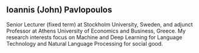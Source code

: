 ## Ioannis (John) Pavlopoulos

Senior Lecturer (fixed term) at Stockholm University, Sweden, and adjunct Professor at Athens University of Economics and Business, Greece. My research interests focus on Machine and Deep Learning for Language Technology and Natural Language Processing for social good.

